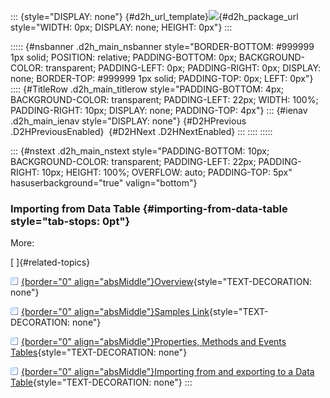 ::: {style="DISPLAY: none"}
[](ms-xhelp:///?Id=d2h_url_template){#d2h_url_template}![](!package_url!){#d2h_package_url style="WIDTH: 0px; DISPLAY: none; HEIGHT: 0px"}
:::

::::: {#nsbanner .d2h_main_nsbanner style="BORDER-BOTTOM: #999999 1px solid; POSITION: relative; PADDING-BOTTOM: 0px; BACKGROUND-COLOR: transparent; PADDING-LEFT: 0px; PADDING-RIGHT: 0px; DISPLAY: none; BORDER-TOP: #999999 1px solid; PADDING-TOP: 0px; LEFT: 0px"}
:::: {#TitleRow .d2h_main_titlerow style="PADDING-BOTTOM: 4px; BACKGROUND-COLOR: transparent; PADDING-LEFT: 22px; WIDTH: 100%; PADDING-RIGHT: 10px; DISPLAY: none; PADDING-TOP: 4px"}
::: {#ienav .d2h_main_ienav style="DISPLAY: none"}
[](ms-xhelp:///?Id=a50a4635-245d-4cb4-aaad-2cc7645ac785){#D2HPrevious .D2HPreviousEnabled}  [](ms-xhelp:///?Id=e3b13da2-f905-4f1e-a4a9-db27e6049c95){#D2HNext .D2HNextEnabled}
:::
::::
:::::

::: {#nstext .d2h_main_nstext style="PADDING-BOTTOM: 10px; BACKGROUND-COLOR: transparent; PADDING-LEFT: 22px; PADDING-RIGHT: 10px; HEIGHT: 100%; OVERFLOW: auto; PADDING-TOP: 5px" hasuserbackground="true" valign="bottom"}
### Importing from Data Table {#importing-from-data-table style="tab-stops: 0pt"}

More:

[ ]{#related-topics}

[![](button.gif){border="0" align="absMiddle"}Overview](ms-xhelp:///?Id=7f23f925-ac7f-42ae-8d54-122d78e76628){style="TEXT-DECORATION: none"}

[![](button.gif){border="0" align="absMiddle"}Samples Link](ms-xhelp:///?Id=0985af0d-3b9d-4fea-a859-9f67e439f590){style="TEXT-DECORATION: none"}

[![](button.gif){border="0" align="absMiddle"}Properties, Methods and Events Tables](ms-xhelp:///?Id=e3fc248a-9bca-4543-a737-5d74b448d56a){style="TEXT-DECORATION: none"}

[![](button.gif){border="0" align="absMiddle"}Importing from and exporting to a Data Table](ms-xhelp:///?Id=6360824f-7579-47a8-9024-42bc3410d05e){style="TEXT-DECORATION: none"}
:::

